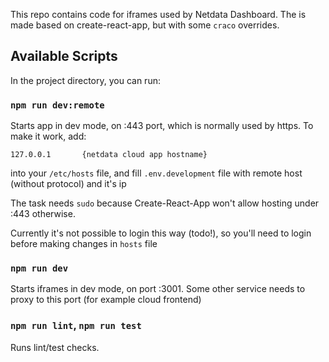 This repo contains code for iframes used by Netdata Dashboard. The is made based on create-react-app, but with some `craco` overrides.

## Available Scripts

In the project directory, you can run:

### `npm run dev:remote`
Starts app in dev mode, on :443 port, which is normally used by https. To make it work, add:
```
127.0.0.1       {netdata cloud app hostname}
```
into your `/etc/hosts` file, and fill `.env.development` file with remote host (without protocol) and it's ip

The task needs `sudo` because Create-React-App won't allow hosting under :443 otherwise.

Currently it's not possible to login this way (todo!), so you'll need to login before making changes in `hosts` file

### `npm run dev`

Starts iframes in dev mode, on port :3001. Some other service needs to proxy to this port (for example cloud frontend)


### `npm run lint`, `npm run test`

Runs lint/test checks.

